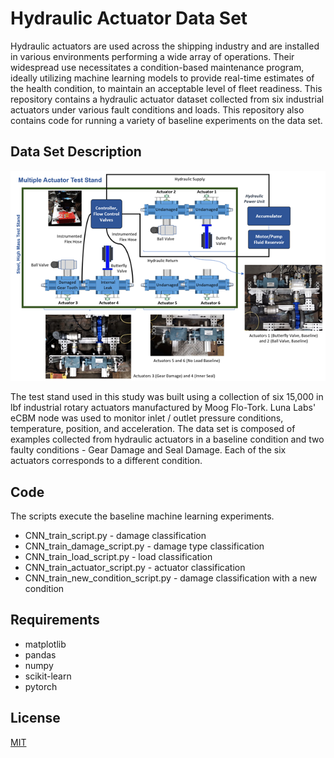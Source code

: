 # Hydraulic Actuator Data Set

Hydraulic actuators are used across the shipping industry and are installed in various environments performing a wide array of operations.  Their widespread use necessitates a condition-based maintenance program, ideally utilizing machine learning models to provide real-time estimates of the health condition, to maintain an acceptable level of fleet readiness.  This repository contains a hydraulic actuator dataset collected from six industrial actuators under various fault conditions and loads.  This repository also contains code for running a variety of baseline experiments on the data set.  

## Data Set Description

<p align="center">
  <img src="Images/actuator.png">
</p>

The test stand used in this study was built using a collection of six 15,000 in lbf industrial rotary actuators manufactured by Moog Flo-Tork. Luna Labs' eCBM node was used to monitor inlet / outlet pressure conditions, temperature, position, and acceleration.  The data set is composed of examples collected from hydraulic actuators in a baseline condition and two faulty conditions - Gear Damage and Seal Damage.  Each of the six actuators corresponds to a different condition.

## Code

The scripts execute the baseline machine learning experiments.

* CNN_train_script.py - damage classification
* CNN_train_damage_script.py - damage type classification
* CNN_train_load_script.py - load classification
* CNN_train_actuator_script.py - actuator classification
* CNN_train_new_condition_script.py - damage classification with a new condition

## Requirements
* matplotlib
* pandas
* numpy
* scikit-learn
* pytorch

## License
[MIT](https://choosealicense.com/licenses/mit/)
